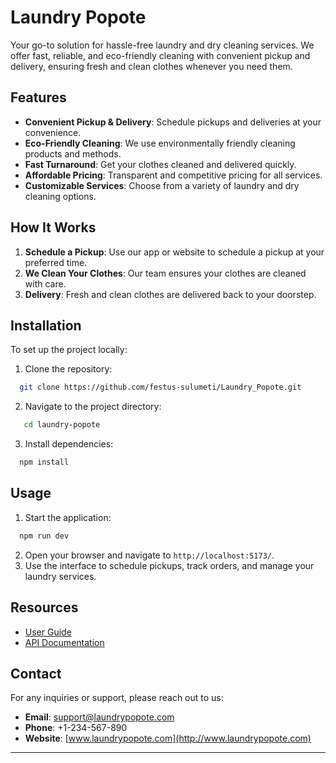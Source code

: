 # Laundry Popote

Your go-to solution for hassle-free laundry and dry cleaning services. We offer fast, reliable, and eco-friendly cleaning with convenient pickup and delivery, ensuring fresh and clean clothes whenever you need them.

## Features
- **Convenient Pickup & Delivery**: Schedule pickups and deliveries at your convenience.
- **Eco-Friendly Cleaning**: We use environmentally friendly cleaning products and methods.
- **Fast Turnaround**: Get your clothes cleaned and delivered quickly.
- **Affordable Pricing**: Transparent and competitive pricing for all services.
- **Customizable Services**: Choose from a variety of laundry and dry cleaning options.

## How It Works
1. **Schedule a Pickup**: Use our app or website to schedule a pickup at your preferred time.
2. **We Clean Your Clothes**: Our team ensures your clothes are cleaned with care.
3. **Delivery**: Fresh and clean clothes are delivered back to your doorstep.

## Installation
To set up the project locally:
1. Clone the repository:
 ```bash
   git clone https://github.com/festus-sulumeti/Laundry_Popote.git
 ```
2. Navigate to the project directory:
```bash
   cd laundry-popote
  ```
3. Install dependencies:
 ```bash
   npm install
 ```

## Usage
1. Start the application:
 ```bash
   npm run dev
 ```
2. Open your browser and navigate to `http://localhost:5173/`.
3. Use the interface to schedule pickups, track orders, and manage your laundry services.

## Resources
- [User Guide](docs/user-guide.md)
- [API Documentation](docs/api-docs.md)

## Contact
For any inquiries or support, please reach out to us:
- **Email**: support@laundrypopote.com
- **Phone**: +1-234-567-890
- **Website**: [www.laundrypopote.com](http://www.laundrypopote.com)

---
